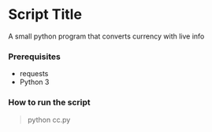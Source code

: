 # Script Title
<!--Remove the below lines and add yours -->
A small python program that converts currency with live info

### Prerequisites
<!--Remove the below lines and add yours -->
- requests
- Python 3

### How to run the script
<!--Remove the below lines and add yours -->
> python cc.py


